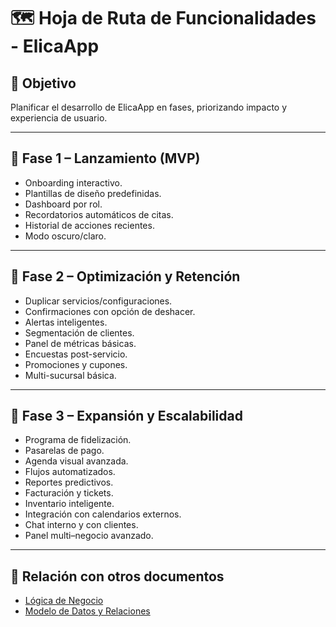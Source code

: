 # 🗺️ Hoja de Ruta de Funcionalidades - ElicaApp

## 🎯 Objetivo
Planificar el desarrollo de ElicaApp en fases, priorizando impacto y experiencia de usuario.

---

## 🚀 Fase 1 – Lanzamiento (MVP)
- Onboarding interactivo.
- Plantillas de diseño predefinidas.
- Dashboard por rol.
- Recordatorios automáticos de citas.
- Historial de acciones recientes.
- Modo oscuro/claro.

---

## 🔄 Fase 2 – Optimización y Retención
- Duplicar servicios/configuraciones.
- Confirmaciones con opción de deshacer.
- Alertas inteligentes.
- Segmentación de clientes.
- Panel de métricas básicas.
- Encuestas post-servicio.
- Promociones y cupones.
- Multi-sucursal básica.

---

## 🌟 Fase 3 – Expansión y Escalabilidad
- Programa de fidelización.
- Pasarelas de pago.
- Agenda visual avanzada.
- Flujos automatizados.
- Reportes predictivos.
- Facturación y tickets.
- Inventario inteligente.
- Integración con calendarios externos.
- Chat interno y con clientes.
- Panel multi–negocio avanzado.

---

## 📂 Relación con otros documentos
- [Lógica de Negocio](docs/LOGICA_NEGOCIO.md)
- [Modelo de Datos y Relaciones](docs/MODELO_DATOS.md)
